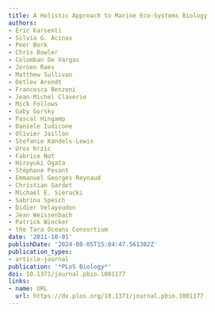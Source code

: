 ```yaml
---
title: A Holistic Approach to Marine Eco-Systems Biology
authors:
- Eric Karsenti
- Silvia G. Acinas
- Peer Bork
- Chris Bowler
- Colomban De Vargas
- Jeroen Raes
- Matthew Sullivan
- Detlev Arendt
- Francesca Benzoni
- Jean-Michel Claverie
- Mick Follows
- Gaby Gorsky
- Pascal Hingamp
- Daniele Iudicone
- Olivier Jaillon
- Stefanie Kandels-Lewis
- Uros Krzic
- Fabrice Not
- Hiroyuki Ogata
- Stéphane Pesant
- Emmanuel Georges Reynaud
- Christian Sardet
- Michael E. Sieracki
- Sabrina Speich
- Didier Velayoudon
- Jean Weissenbach
- Patrick Wincker
- the Tara Oceans Consortium
date: '2011-10-01'
publishDate: '2024-08-05T15:04:47.561382Z'
publication_types:
- article-journal
publication: '*PLoS Biology*'
doi: 10.1371/journal.pbio.1001177
links:
- name: URL
  url: https://dx.plos.org/10.1371/journal.pbio.1001177
---
```

